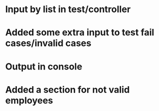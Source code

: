 # Input by list in test/controller
# Added some extra input to test fail cases/invalid cases
# Output in console
# Added a section for not valid employees
